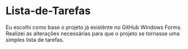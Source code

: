 # Lista-de-Tarefas

Eu escolhi como base o projeto já existênte no GitHub Windows Forms. Realizei as alterações necessárias para que o projeto se tornasse uma simples lista de tarefas.
